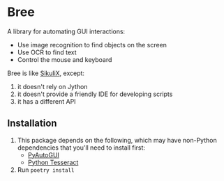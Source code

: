 # Bree

A library for automating GUI interactions:

* Use image recognition to find objects on the screen
* Use OCR to find text
* Control the mouse and keyboard

Bree is like [SikuliX](https://github.com/RaiMan/SikuliX1), except:

1. it doesn't rely on Jython
2. it doesn't provide a friendly IDE for developing scripts
3. it has a different API

## Installation

1. This package depends on the following, which may have non-Python dependencies that you'll need to install first:
    - [PyAutoGUI](https://pyautogui.readthedocs.io/en/latest/install.html)
    - [Python Tesseract](https://github.com/madmaze/pytesseract#installation)
2. Run `poetry install`
